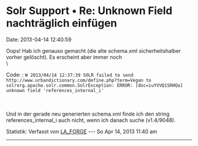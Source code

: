Solr Support • Re: Unknown Field nachträglich einfügen
======================================================

Date: 2013-04-14 12:40:59

Oops! Hab ich genauso gemacht (die alte schema.xml sicherheitshalber
vorher gelöscht). Es erscheint aber immer noch\
\

Code: 
:   `W 2013/04/14 12:37:39 SOLR failed to send http://www.urbandictionary.com/define.php?term=Vegan to solrorg.apache.solr.common.SolrException: ERROR: [doc=iuYVVQ1SRHQa] unknown field 'references_internal_i'`

\
\
Und in der gerade neu generierten schema.xml finde ich den string
references\_internal\_i auch nicht, wenn ich danach suche (v1.4/9048).

Statistik: Verfasst von
[LA\_FORGE](http://forum.yacy-websuche.de/memberlist.php?mode=viewprofile&u=324)
--- So Apr 14, 2013 11:40 am

------------------------------------------------------------------------
